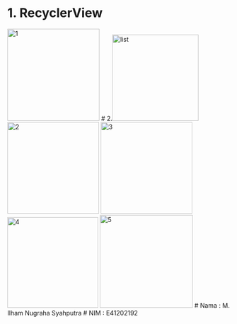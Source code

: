 # 1. RecyclerView
<img width="208" alt="1" src="https://user-images.githubusercontent.com/80625504/136394911-1aeec4f8-832c-4ba8-90f3-84539fcc8334.PNG">
# 2.<img width="195" alt="list" src="https://user-images.githubusercontent.com/80625504/136395678-74bd0a24-5dbf-4ea7-a108-8ffb6cd13f2f.PNG">

<img width="207" alt="2" src="https://user-images.githubusercontent.com/80625504/136394934-f0f39875-c176-4392-a7ef-37ec1b36755c.PNG">
<img width="207" alt="3" src="https://user-images.githubusercontent.com/80625504/136394940-dbda1bca-e2eb-4fcd-839a-b852d6c334a3.PNG">
<img width="205" alt="4" src="https://user-images.githubusercontent.com/80625504/136394943-ef9e65c6-fdb7-4ae8-aa6e-e3def08d1cbb.PNG">
<img width="210" alt="5" src="https://user-images.githubusercontent.com/80625504/136394947-95c1e06a-29ea-4ece-a143-3da3cea2344d.PNG">
# Nama : M. Ilham Nugraha Syahputra
# NIM : E41202192

